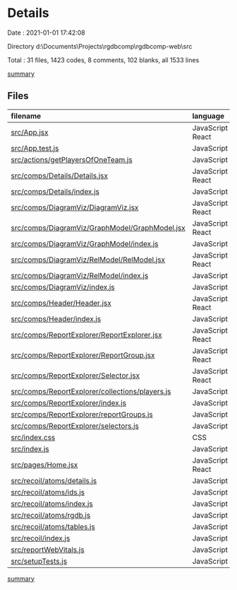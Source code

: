 # Details

Date : 2021-01-01 17:42:08

Directory d:\Documents\Projects\rgdbcomp\rgdbcomp-web\src

Total : 31 files,  1423 codes, 8 comments, 102 blanks, all 1533 lines

[summary](results.md)

## Files
| filename | language | code | comment | blank | total |
| :--- | :--- | ---: | ---: | ---: | ---: |
| [src/App.jsx](/src/App.jsx) | JavaScript React | 19 | 0 | 4 | 23 |
| [src/App.test.js](/src/App.test.js) | JavaScript | 7 | 0 | 2 | 9 |
| [src/actions/getPlayersOfOneTeam.js](/src/actions/getPlayersOfOneTeam.js) | JavaScript | 0 | 0 | 1 | 1 |
| [src/comps/Details/Details.jsx](/src/comps/Details/Details.jsx) | JavaScript React | 116 | 0 | 12 | 128 |
| [src/comps/Details/index.js](/src/comps/Details/index.js) | JavaScript | 1 | 0 | 0 | 1 |
| [src/comps/DiagramViz/DiagramViz.jsx](/src/comps/DiagramViz/DiagramViz.jsx) | JavaScript React | 70 | 0 | 9 | 79 |
| [src/comps/DiagramViz/GraphModel/GraphModel.jsx](/src/comps/DiagramViz/GraphModel/GraphModel.jsx) | JavaScript React | 4 | 0 | 2 | 6 |
| [src/comps/DiagramViz/GraphModel/index.js](/src/comps/DiagramViz/GraphModel/index.js) | JavaScript | 1 | 0 | 0 | 1 |
| [src/comps/DiagramViz/RelModel/RelModel.jsx](/src/comps/DiagramViz/RelModel/RelModel.jsx) | JavaScript React | 54 | 0 | 8 | 62 |
| [src/comps/DiagramViz/RelModel/index.js](/src/comps/DiagramViz/RelModel/index.js) | JavaScript | 1 | 0 | 0 | 1 |
| [src/comps/DiagramViz/index.js](/src/comps/DiagramViz/index.js) | JavaScript | 1 | 0 | 0 | 1 |
| [src/comps/Header/Header.jsx](/src/comps/Header/Header.jsx) | JavaScript React | 42 | 0 | 6 | 48 |
| [src/comps/Header/index.js](/src/comps/Header/index.js) | JavaScript | 1 | 0 | 0 | 1 |
| [src/comps/ReportExplorer/ReportExplorer.jsx](/src/comps/ReportExplorer/ReportExplorer.jsx) | JavaScript React | 76 | 0 | 7 | 83 |
| [src/comps/ReportExplorer/ReportGroup.jsx](/src/comps/ReportExplorer/ReportGroup.jsx) | JavaScript React | 123 | 0 | 17 | 140 |
| [src/comps/ReportExplorer/Selector.jsx](/src/comps/ReportExplorer/Selector.jsx) | JavaScript React | 81 | 1 | 9 | 91 |
| [src/comps/ReportExplorer/collections/players.js](/src/comps/ReportExplorer/collections/players.js) | JavaScript | 553 | 0 | 1 | 554 |
| [src/comps/ReportExplorer/index.js](/src/comps/ReportExplorer/index.js) | JavaScript | 1 | 0 | 0 | 1 |
| [src/comps/ReportExplorer/reportGroups.js](/src/comps/ReportExplorer/reportGroups.js) | JavaScript | 122 | 0 | 2 | 124 |
| [src/comps/ReportExplorer/selectors.js](/src/comps/ReportExplorer/selectors.js) | JavaScript | 32 | 0 | 1 | 33 |
| [src/index.css](/src/index.css) | CSS | 47 | 0 | 6 | 53 |
| [src/index.js](/src/index.js) | JavaScript | 12 | 3 | 3 | 18 |
| [src/pages/Home.jsx](/src/pages/Home.jsx) | JavaScript React | 30 | 0 | 4 | 34 |
| [src/recoil/atoms/details.js](/src/recoil/atoms/details.js) | JavaScript | 5 | 0 | 1 | 6 |
| [src/recoil/atoms/ids.js](/src/recoil/atoms/ids.js) | JavaScript | 2 | 0 | 1 | 3 |
| [src/recoil/atoms/index.js](/src/recoil/atoms/index.js) | JavaScript | 4 | 0 | 0 | 4 |
| [src/recoil/atoms/rgdb.js](/src/recoil/atoms/rgdb.js) | JavaScript | 2 | 0 | 2 | 4 |
| [src/recoil/atoms/tables.js](/src/recoil/atoms/tables.js) | JavaScript | 2 | 0 | 1 | 3 |
| [src/recoil/index.js](/src/recoil/index.js) | JavaScript | 1 | 0 | 0 | 1 |
| [src/reportWebVitals.js](/src/reportWebVitals.js) | JavaScript | 12 | 0 | 2 | 14 |
| [src/setupTests.js](/src/setupTests.js) | JavaScript | 1 | 4 | 1 | 6 |

[summary](results.md)